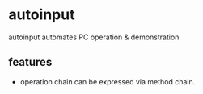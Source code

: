# autoinput

autoinput automates PC operation & demonstration

## features

- operation chain can be expressed via method chain.